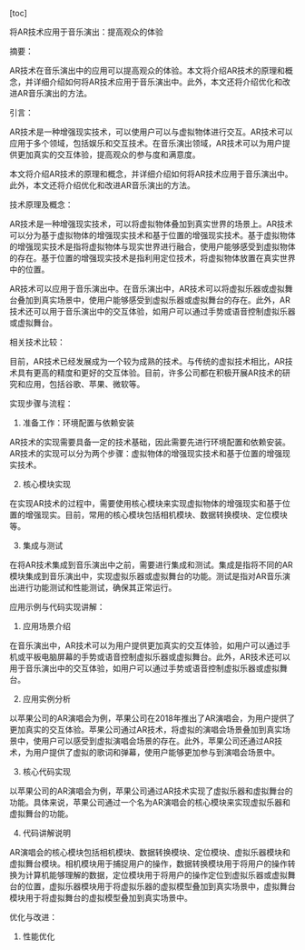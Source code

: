 
[toc]                    
                
                
将AR技术应用于音乐演出：提高观众的体验

摘要：

AR技术在音乐演出中的应用可以提高观众的体验。本文将介绍AR技术的原理和概念，并详细介绍如何将AR技术应用于音乐演出中。此外，本文还将介绍优化和改进AR音乐演出的方法。

引言：

AR技术是一种增强现实技术，可以使用户可以与虚拟物体进行交互。AR技术可以应用于多个领域，包括娱乐和交互技术。在音乐演出领域，AR技术可以为用户提供更加真实的交互体验，提高观众的参与度和满意度。

本文将介绍AR技术的原理和概念，并详细介绍如何将AR技术应用于音乐演出中。此外，本文还将介绍优化和改进AR音乐演出的方法。

技术原理及概念：

AR技术是一种增强现实技术，可以将虚拟物体叠加到真实世界的场景上。AR技术可以分为基于虚拟物体的增强现实技术和基于位置的增强现实技术。基于虚拟物体的增强现实技术是指将虚拟物体与现实世界进行融合，使用户能够感受到虚拟物体的存在。基于位置的增强现实技术是指利用定位技术，将虚拟物体放置在真实世界中的位置。

AR技术可以应用于音乐演出中。在音乐演出中，AR技术可以将虚拟乐器或虚拟舞台叠加到真实场景中，使用户能够感受到虚拟乐器或虚拟舞台的存在。此外，AR技术还可以用于音乐演出中的交互体验，如用户可以通过手势或语音控制虚拟乐器或虚拟舞台。

相关技术比较：

目前，AR技术已经发展成为一个较为成熟的技术。与传统的虚拟技术相比，AR技术具有更高的精度和更好的交互体验。目前，许多公司都在积极开展AR技术的研究和应用，包括谷歌、苹果、微软等。

实现步骤与流程：

1. 准备工作：环境配置与依赖安装

AR技术的实现需要具备一定的技术基础，因此需要先进行环境配置和依赖安装。AR技术的实现可以分为两个步骤：虚拟物体的增强现实技术和基于位置的增强现实技术。

2. 核心模块实现

在实现AR技术的过程中，需要使用核心模块来实现虚拟物体的增强现实和基于位置的增强现实。目前，常用的核心模块包括相机模块、数据转换模块、定位模块等。

3. 集成与测试

在将AR技术集成到音乐演出中之前，需要进行集成和测试。集成是指将不同的AR模块集成到音乐演出中，实现虚拟乐器或虚拟舞台的功能。测试是指对AR音乐演出进行功能测试和性能测试，确保其正常运行。

应用示例与代码实现讲解：

1. 应用场景介绍

在音乐演出中，AR技术可以为用户提供更加真实的交互体验，如用户可以通过手机或平板电脑屏幕的手势或语音控制虚拟乐器或虚拟舞台。此外，AR技术还可以用于音乐演出中的交互体验，如用户可以通过手势或语音控制虚拟乐器或虚拟舞台。

2. 应用实例分析

以苹果公司的AR演唱会为例，苹果公司在2018年推出了AR演唱会，为用户提供了更加真实的交互体验。苹果公司通过AR技术，将虚拟的演唱会场景叠加到真实场景中，使用户可以感受到虚拟演唱会场景的存在。此外，苹果公司还通过AR技术，为用户提供了虚拟的歌词和弹幕，使用户能够更加参与到演唱会场景中。

3. 核心代码实现

以苹果公司的AR演唱会为例，苹果公司通过AR技术实现了虚拟乐器和虚拟舞台的功能。具体来说，苹果公司通过一个名为AR演唱会的核心模块来实现虚拟乐器和虚拟舞台的功能。

4. 代码讲解说明

AR演唱会的核心模块包括相机模块、数据转换模块、定位模块、虚拟乐器模块和虚拟舞台模块。相机模块用于捕捉用户的操作，数据转换模块用于将用户的操作转换为计算机能够理解的数据，定位模块用于将用户的操作定位到虚拟乐器或虚拟舞台的位置，虚拟乐器模块用于将虚拟乐器的虚拟模型叠加到真实场景中，虚拟舞台模块用于将虚拟舞台的虚拟模型叠加到真实场景中。

优化与改进：

1. 性能优化

